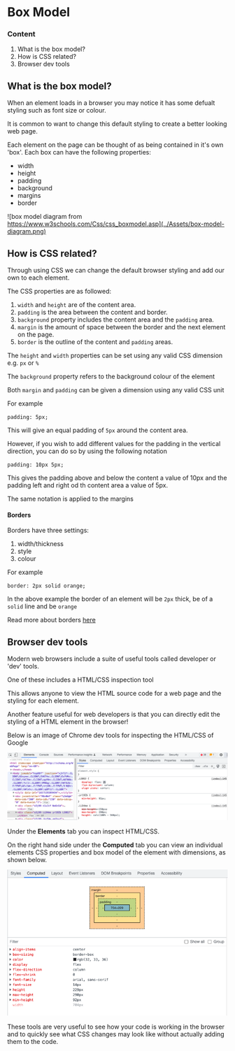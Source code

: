 # Box Model

### Content

1. What is the box model?
2. How is CSS related?
3. Browser dev tools

## What is the box model?

When an element loads in a browser you may notice it has some defualt styling such as font size or colour.

It is common to want to change this default styling to create a better looking web page.

Each element on the page can be thought of as being contained in it's own 'box'. Each box can have the following properties:

- width
- height
- padding
- background
- margins
- border

![box model diagram from https://www.w3schools.com/Css/css_boxmodel.asp](../Assets/box-model-diagram.png)

## How is CSS related?

Through using CSS we can change the default browser styling and add our own to each element.

The CSS properties are as followed:

1. `width` and `height` are of the content area.
2. `padding` is the area between the content and border.
3. `background` property includes the content area and the `padding` area.
4. `margin` is the amount of space between the border and the next element on the page.
5. `border` is the outline of the content and `padding` areas. 

The `height` and `width` properties can be set using any valid CSS dimension e.g. `px` or `%`

The `background` property refers to the background colour of the element

Both `margin` and `padding` can be given a dimension using any valid CSS unit

For example

```
padding: 5px;
```

This will give an equal padding of `5px` around the content area.

However, if you wish to add different values for the padding in the vertical direction, you can do so by using the following notation

```
padding: 10px 5px;
```

This gives the padding above and below the content a value of 10px and the padding left and right od th content area a value of 5px.

The same notation is applied to the margins

#### Borders

Borders have three settings:

1. width/thickness
2. style
3. colour

For example

```
border: 2px solid orange;
```

In the above example the border of an element will be `2px` thick, be of a `solid` line and be `orange`

Read more about borders [here](https://www.w3schools.com/css/css_border.asp)

## Browser dev tools

Modern web browsers include a suite of useful tools called developer or 'dev' tools.

One of these includes a HTML/CSS inspection tool

This allows anyone to view the HTML source code for a web page and the styling for each element.

Another feature useful for web developers is that you can directly edit the styling of a HTML element in the browser!

Below is an image of Chrome dev tools for inspecting the HTML/CSS of Google

![chrome dev tools inspection of HTML/CSS source code](../Assets/dev-tools.png)

Under the **Elements** tab you can inspect HTML/CSS.

On the right hand side under the **Computed** tab you can view an individual elements CSS properties and box model of the element with dimensions, as shown below.

![chrome dev tools computed view of box model](../Assets/dev-tool-box-model.png)

These tools are very useful to see how your code is working in the browser and to quickly see what CSS changes may look like without actually adding them to the code.